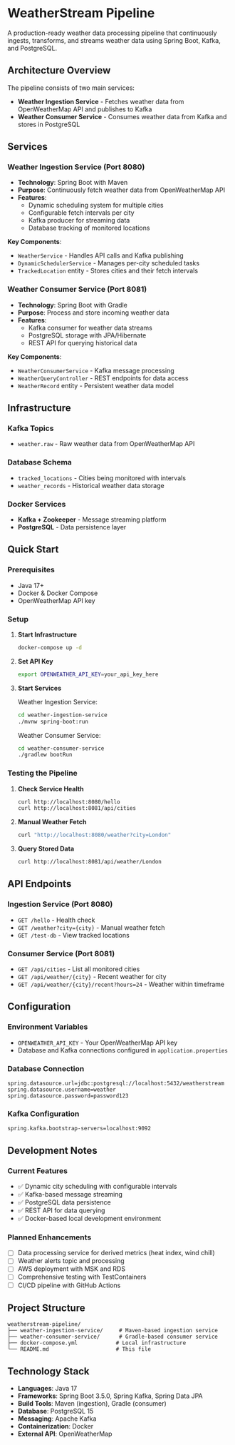 # WeatherStream Pipeline

A production-ready weather data processing pipeline that continuously ingests, transforms, and streams weather data using Spring Boot, Kafka, and PostgreSQL.

## Architecture Overview

The pipeline consists of two main services:

- **Weather Ingestion Service** - Fetches weather data from OpenWeatherMap API and publishes to Kafka
- **Weather Consumer Service** - Consumes weather data from Kafka and stores in PostgreSQL

## Services

### Weather Ingestion Service (Port 8080)
- **Technology**: Spring Boot with Maven
- **Purpose**: Continuously fetch weather data from OpenWeatherMap API
- **Features**:
  - Dynamic scheduling system for multiple cities
  - Configurable fetch intervals per city
  - Kafka producer for streaming data
  - Database tracking of monitored locations

**Key Components**:
- `WeatherService` - Handles API calls and Kafka publishing
- `DynamicSchedulerService` - Manages per-city scheduled tasks
- `TrackedLocation` entity - Stores cities and their fetch intervals

### Weather Consumer Service (Port 8081)
- **Technology**: Spring Boot with Gradle
- **Purpose**: Process and store incoming weather data
- **Features**:
  - Kafka consumer for weather data streams
  - PostgreSQL storage with JPA/Hibernate
  - REST API for querying historical data

**Key Components**:
- `WeatherConsumerService` - Kafka message processing
- `WeatherQueryController` - REST endpoints for data access
- `WeatherRecord` entity - Persistent weather data model

## Infrastructure

### Kafka Topics
- `weather.raw` - Raw weather data from OpenWeatherMap API

### Database Schema
- `tracked_locations` - Cities being monitored with intervals
- `weather_records` - Historical weather data storage

### Docker Services
- **Kafka + Zookeeper** - Message streaming platform
- **PostgreSQL** - Data persistence layer

## Quick Start

### Prerequisites
- Java 17+
- Docker & Docker Compose
- OpenWeatherMap API key

### Setup

1. **Start Infrastructure**
   ```bash
   docker-compose up -d
   ```

2. **Set API Key**
   ```bash
   export OPENWEATHER_API_KEY=your_api_key_here
   ```

3. **Start Services**
   
   Weather Ingestion Service:
   ```bash
   cd weather-ingestion-service
   ./mvnw spring-boot:run
   ```
   
   Weather Consumer Service:
   ```bash
   cd weather-consumer-service
   ./gradlew bootRun
   ```

### Testing the Pipeline

1. **Check Service Health**
   ```bash
   curl http://localhost:8080/hello
   curl http://localhost:8081/api/cities
   ```

2. **Manual Weather Fetch**
   ```bash
   curl "http://localhost:8080/weather?city=London"
   ```

3. **Query Stored Data**
   ```bash
   curl http://localhost:8081/api/weather/London
   ```

## API Endpoints

### Ingestion Service (Port 8080)
- `GET /hello` - Health check
- `GET /weather?city={city}` - Manual weather fetch
- `GET /test-db` - View tracked locations

### Consumer Service (Port 8081)
- `GET /api/cities` - List all monitored cities
- `GET /api/weather/{city}` - Recent weather for city
- `GET /api/weather/{city}/recent?hours=24` - Weather within timeframe

## Configuration

### Environment Variables
- `OPENWEATHER_API_KEY` - Your OpenWeatherMap API key
- Database and Kafka connections configured in `application.properties`

### Database Connection
```properties
spring.datasource.url=jdbc:postgresql://localhost:5432/weatherstream
spring.datasource.username=weather
spring.datasource.password=password123
```

### Kafka Configuration
```properties
spring.kafka.bootstrap-servers=localhost:9092
```

## Development Notes

### Current Features
- ✅ Dynamic city scheduling with configurable intervals
- ✅ Kafka-based message streaming
- ✅ PostgreSQL data persistence
- ✅ REST API for data querying
- ✅ Docker-based local development environment

### Planned Enhancements
- [ ] Data processing service for derived metrics (heat index, wind chill)
- [ ] Weather alerts topic and processing
- [ ] AWS deployment with MSK and RDS
- [ ] Comprehensive testing with TestContainers
- [ ] CI/CD pipeline with GitHub Actions

## Project Structure

```
weatherstream-pipeline/
├── weather-ingestion-service/     # Maven-based ingestion service
├── weather-consumer-service/      # Gradle-based consumer service
├── docker-compose.yml            # Local infrastructure
└── README.md                     # This file
```

## Technology Stack

- **Languages**: Java 17
- **Frameworks**: Spring Boot 3.5.0, Spring Kafka, Spring Data JPA
- **Build Tools**: Maven (ingestion), Gradle (consumer)
- **Database**: PostgreSQL 15
- **Messaging**: Apache Kafka
- **Containerization**: Docker
- **External API**: OpenWeatherMap
